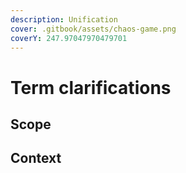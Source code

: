 ```yaml
---
description: Unification
cover: .gitbook/assets/chaos-game.png
coverY: 247.97047970479701
---
```


# Term clarifications

## Scope

## Context



